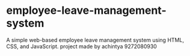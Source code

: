# employee-leave-management-system
A simple web-based employee leave management system using HTML, CSS, and JavaScript.
project made by achintya 9272080930
